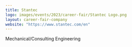 ```yaml
---
title: Stantec
logo: images/events/2023/career-fair/Stantec Logo.png
layout: career-fair-company
website: "https://www.stantec.com/en"
---
```


Mechanical/Consulting Engineering
